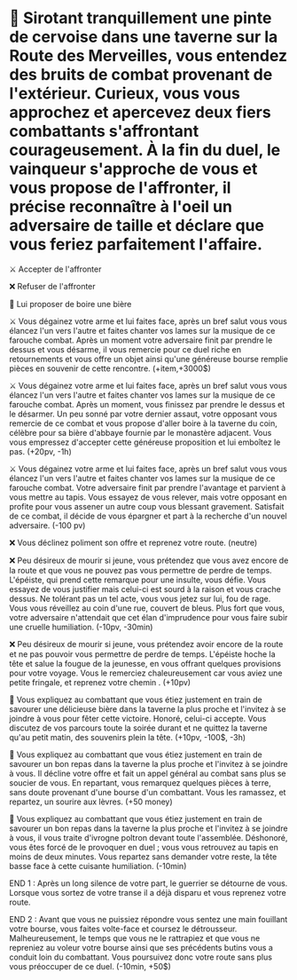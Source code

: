 # 🍻 Sirotant tranquillement une pinte de cervoise dans une taverne sur la Route des Merveilles, vous entendez des bruits de combat provenant de l'extérieur. Curieux, vous vous approchez et apercevez deux fiers combattants s'affrontant courageusement. À la fin du duel, le vainqueur s'approche de vous et vous propose de l'affronter, il précise reconnaître à l'oeil un adversaire de taille et déclare que vous feriez parfaitement l'affaire.

⚔️ Accepter de l'affronter

❌ Refuser de l'affronter

🍺 Lui proposer de boire une bière


⚔️ Vous dégainez votre arme et lui faites face, après un bref salut vous vous élancez l'un vers l'autre et faites chanter vos lames sur la musique de ce farouche combat. Après un moment votre adversaire finit par prendre le dessus et vous désarme, il vous remercie pour ce duel riche en retournements et vous offre un objet ainsi qu'une généreuse bourse remplie pièces en souvenir de cette rencontre. (+item,+3000$)

⚔️ Vous dégainez votre arme et lui faites face, après un bref salut vous vous élancez l'un vers l'autre et faites chanter vos lames sur la musique de ce farouche combat. Après un moment, vous finissez par prendre le dessus et le désarmer. Un peu sonné par votre dernier assaut, votre opposant vous remercie de ce combat et vous propose d'aller boire à la taverne du coin, célèbre pour sa bière d'abbaye fournie par le monastère adjacent. Vous vous empressez d'accepter cette généreuse proposition et lui emboîtez le pas. (+20pv, -1h)

⚔️ Vous dégainez votre arme et lui faites face, après un bref salut vous vous élancez l'un vers l'autre et faites chanter vos lames sur la musique de ce farouche combat. Votre adversaire finit par prendre l'avantage et parvient à vous mettre au tapis. Vous essayez de vous relever, mais votre opposant en profite pour vous assener un autre coup vous blessant gravement. Satisfait de ce combat, il décide de vous épargner et part à la recherche d'un nouvel adversaire. (-100 pv)


❌ Vous déclinez poliment son offre et reprenez votre route. (neutre)

❌ Peu désireux de mourir si jeune, vous prétendez que vous avez encore de la route et que vous ne pouvez pas vous permettre de perdre de temps. L'épéiste, qui prend cette remarque pour une insulte, vous défie. Vous essayez de vous justifier mais celui-ci est sourd à la raison et vous crache dessus. Ne tolérant pas un tel acte, vous vous jetez sur lui, fou de rage. Vous vous réveillez au coin d'une rue, couvert de bleus. Plus fort que vous, votre adversaire n'attendait que cet élan d'imprudence pour vous faire subir une cruelle humiliation. (-10pv, -30min)

❌ Peu désireux de mourir si jeune, vous prétendez avoir encore de la route et ne pas pouvoir vous permettre de perdre de temps. L'épéiste hoche la tête et salue la fougue de la jeunesse, en vous offrant quelques provisions pour votre voyage. Vous le remerciez chaleureusement car vous aviez une petite fringale, et reprenez votre chemin . (+10pv)


🍺 Vous expliquez au combattant que vous étiez justement en train de savourer une délicieuse bière dans la taverne la plus proche et l'invitez à se joindre à vous pour fêter cette victoire. Honoré, celui-ci accepte. Vous discutez de vos parcours toute la soirée durant et ne quittez la taverne qu'au petit matin, des souvenirs plein la tête. (+10pv, -100$, -3h)

🍺 Vous expliquez au combattant que vous étiez justement en train de savourer un bon repas dans la taverne la plus proche et l'invitez à se joindre à vous. Il décline votre offre et fait un appel général au combat sans plus se soucier de vous. En repartant, vous remarquez quelques pièces à terre, sans doute provenant d'une bourse d'un combattant. Vous les ramassez, et repartez, un sourire aux lèvres. (+50 money) 

🍺 Vous expliquez au combattant que vous étiez justement en train de savourer un bon repas dans la taverne la plus proche et l'invitez à se joindre à vous, il vous traite d'ivrogne poltron devant toute l'assemblée. Déshonoré, vous êtes forcé de le provoquer en duel ; vous vous retrouvez au tapis en moins de deux minutes. Vous repartez sans demander votre reste, la tête basse face à cette cuisante humiliation. (-10min)


END 1 : Après un long silence de votre part, le guerrier se détourne de vous. Lorsque vous sortez de votre transe il a déjà disparu et vous reprenez votre route.

END 2 : Avant que vous ne puissiez répondre vous sentez une main fouillant votre bourse, vous faites volte-face et coursez le détrousseur. Malheureusement, le temps que vous ne le rattrapiez et que vous ne repreniez au voleur votre bourse ainsi que ses précédents butins vous a conduit loin du combattant. Vous poursuivez donc votre route sans plus vous préoccuper de ce duel. (-10min, +50$)

